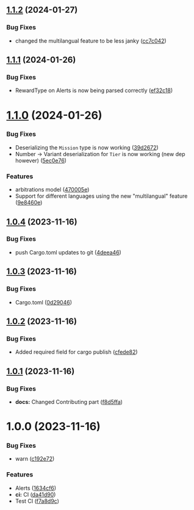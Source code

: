 ## [1.1.2](https://github.com/WFCD/warframe.rs/compare/v1.1.1...v1.1.2) (2024-01-27)


### Bug Fixes

* changed the multilangual feature to be less janky ([cc7c042](https://github.com/WFCD/warframe.rs/commit/cc7c042b973fb091542809bdd9216b7e4e5ec06a))

## [1.1.1](https://github.com/WFCD/warframe.rs/compare/v1.1.0...v1.1.1) (2024-01-26)


### Bug Fixes

* RewardType on Alerts is now being parsed correctly ([ef32c18](https://github.com/WFCD/warframe.rs/commit/ef32c18cf9d80161c3ac323584a93bdd5d2445ad))

# [1.1.0](https://github.com/WFCD/warframe.rs/compare/v1.0.4...v1.1.0) (2024-01-26)


### Bug Fixes

* Deserializing the `Mission` type is now working ([39d2672](https://github.com/WFCD/warframe.rs/commit/39d26723511bcd258713a87bf737823e7e604edc))
* Number -> Variant deserialization for `Tier` is now working (new dep however) ([5ec0e76](https://github.com/WFCD/warframe.rs/commit/5ec0e76e217c68f01073069a490bacabe416836c))


### Features

* arbitrations model ([470005e](https://github.com/WFCD/warframe.rs/commit/470005ec5518803b27c3a64e2c19d91d5ffc7249))
* Support for different languages using the new "multilangual" feature ([9e8460e](https://github.com/WFCD/warframe.rs/commit/9e8460ea60cecbf803b070e9bd0eaf62ed42bccf))

## [1.0.4](https://github.com/WFCD/warframe.rs/compare/v1.0.3...v1.0.4) (2023-11-16)


### Bug Fixes

* push Cargo.toml updates to git ([4deea46](https://github.com/WFCD/warframe.rs/commit/4deea46b5366df86321b2d5d2737e398c22d6fdb))

## [1.0.3](https://github.com/WFCD/warframe.rs/compare/v1.0.2...v1.0.3) (2023-11-16)


### Bug Fixes

* Cargo.toml ([0d29046](https://github.com/WFCD/warframe.rs/commit/0d290464370d843e83d46638d4eec43b4c7cd7ca))

## [1.0.2](https://github.com/WFCD/warframe.rs/compare/v1.0.1...v1.0.2) (2023-11-16)


### Bug Fixes

* Added required field for cargo publish ([cfede82](https://github.com/WFCD/warframe.rs/commit/cfede82a6416415ef850d4b4069907349453e835))

## [1.0.1](https://github.com/WFCD/warframe.rs/compare/v1.0.0...v1.0.1) (2023-11-16)


### Bug Fixes

* **docs:** Changed Contributing part ([f8d5ffa](https://github.com/WFCD/warframe.rs/commit/f8d5ffad93189600f3e31cadc1c9b65791e3af7b))

# 1.0.0 (2023-11-16)


### Bug Fixes

* warn ([c192e72](https://github.com/Mettwasser/warframe.rs/commit/c192e7292dc09298256641ef849f828cf90e079f))


### Features

* Alerts ([1634cf6](https://github.com/Mettwasser/warframe.rs/commit/1634cf67d34184e499ce20cca4f2a5f209526df1))
* **ci:** CI ([da41d90](https://github.com/Mettwasser/warframe.rs/commit/da41d909ad0851f301ae8940949ed2f6f41850ac))
* Test CI ([f7a8d9c](https://github.com/Mettwasser/warframe.rs/commit/f7a8d9c0d04bba2b95a1c5b5db75514f3c880b5c))
